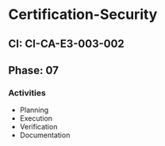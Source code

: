 # Certification-Security

## CI: CI-CA-E3-003-002
## Phase: 07

### Activities
- Planning
- Execution
- Verification
- Documentation
